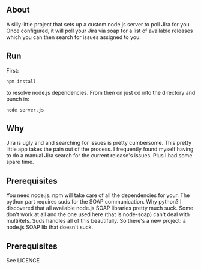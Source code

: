 ## About

A silly little project that sets up a custom node.js server to poll Jira for you. Once configured, it will poll your Jira via soap for a list of available releases which you can then search for issues assigned to you.

## Run

First:

    npm install
    
to resolve node.js dependencies. From then on just cd into the directory and punch in:

    node server.js

## Why

Jira is ugly and and searching for issues is pretty cumbersome. This pretty little app takes the pain out of the process. I frequently found myself having to do a manual Jira search for the current release's issues. Plus I had some spare time.

## Prerequisites

You need node.js. npm will take care of all the dependencies for your. The python part requires suds for the SOAP communication. Why python? I discovered that all available node.js SOAP libraries pretty much suck. Some don't work at all and the one used here (that is node-soap) can't deal with multiRefs. Suds handles all of this beautifully. So there's a new project:  a node.js SOAP lib that doesn't suck.

## Prerequisites

See LICENCE